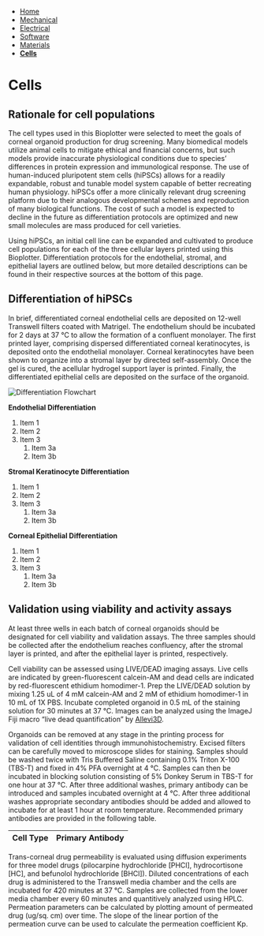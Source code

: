- [Home](/3-DPrintingCornealOrganoids/index)
- [Mechanical](/3-DPrintingCornealOrganoids/mechanical)
- [Electrical](/3-DPrintingCornealOrganoids/electrical)
- [Software](/3-DPrintingCornealOrganoids/software)
- [Materials](/3-DPrintingCornealOrganoids/materials)
- **[Cells](/3-DPrintingCornealOrganoids/cells)**


# Cells

## Rationale for cell populations

The cell types used in this Bioplotter were selected to meet the goals of corneal organoid production for drug screening. Many biomedical models utilize animal cells to mitigate ethical and financial concerns, but such models provide inaccurate physiological conditions due to species’ differences in protein expression and immunological response. The use of human-induced pluripotent stem cells (hiPSCs) allows for a readily expandable, robust and tunable model system capable of better recreating human physiology. hiPSCs offer a more clinically relevant drug screening platform due to their analogous developmental schemes and reproduction of many biological functions. The cost of such a model is expected to decline in the future as differentiation protocols are optimized and new small molecules are mass produced for cell varieties. 

Using hiPSCs, an initial cell line can be expanded and cultivated to produce cell populations for each of the three cellular layers printed using this Bioplotter. Differentiation protocols for the endothelial, stromal, and epithelial layers are outlined below, but more detailed descriptions can be found in their respective sources at the bottom of this page. 

## Differentiation of hiPSCs


In brief, differentiated corneal endothelial cells are deposited on 12-well Transwell filters coated with Matrigel. The endothelium should be incubated for 2 days at 37 °C to allow the formation of a confluent monolayer. The first printed layer, comprising dispersed differentiated corneal keratinocytes, is deposited onto the endothelial monolayer. Corneal keratinocytes have been shown to organize into a stromal layer by directed self-assembly. Once the gel is cured, the acellular hydrogel support layer is printed. Finally, the differentiated epithelial cells are deposited on the surface of the organoid. 

![Differentiation Flowchart](url)
 
**Endothelial Differentiation**

1. Item 1
1. Item 2
1. Item 3
   1. Item 3a
   1. Item 3b

**Stromal Keratinocyte Differentiation**

1. Item 1
1. Item 2
1. Item 3
   1. Item 3a
   1. Item 3b

**Corneal Epithelial Differentiation**

1. Item 1
1. Item 2
1. Item 3
   1. Item 3a
   1. Item 3b



## Validation using viability and activity assays

At least three wells in each batch of corneal organoids should be designated for cell viability and validation assays. The three samples should be collected after the endothelium reaches confluency, after the stromal layer is printed, and after the epithelial layer is printed, respectively.

Cell viability can be assessed using LIVE/DEAD imaging assays. Live cells are indicated by green-fluorescent calcein-AM and dead cells are indicated by red-fluorescent ethidium homodimer-1. Prep the LIVE/DEAD solution by mixing 1.25 uL of 4 mM calcein-AM and 2 mM of ethidium homodimer-1 in 10 mL of 1X PBS. Incubate completed organoid in 0.5 mL of the staining solution for 30 minutes at 37 °C. Images can be analyzed using the ImageJ Fiji macro “live dead quantification” by [Allevi3D](https://www.allevi3d.com/livedead-assay-quantification-fiji/).

Organoids can be removed at any stage in the printing process for validation of cell identities through immunohistochemistry. Excised filters can be carefully moved to microscope slides for staining. Samples should be washed twice with Tris Buffered Saline containing 0.1% Triton X-100 (TBS-T) and fixed in 4% PFA overnight at 4 °C. Samples can then be incubated in blocking solution consisting of 5% Donkey Serum in TBS-T for one hour at 37 °C. After three additional washes, primary antibody can be introduced and samples incubated overnight at 4 °C. After three additional washes appropriate secondary antibodies should be added and allowed to incubate for at least 1 hour at room temperature. Recommended primary antibodies are provided in the following table.

Cell Type | Primary Antibody 
------------ | -------------


Trans-corneal drug permeability is evaluated using diffusion experiments for three model drugs (pilocarpine hydrochloride [PHCl], hydrocortisone [HC], and befunolol hydrochloride [BHCl]). Diluted concentrations of each drug is administered to the Transwell media chamber and the cells are incubated for 420 minutes at 37 °C. Samples are collected from the lower media chamber every 60 minutes and quantitively analyzed using HPLC. Permeation parameters can be calculated by plotting amount of permeated drug (ug/sq. cm) over time. The slope of the linear portion of the permeation curve can be used to calculate the permeation coefficient Kp.

